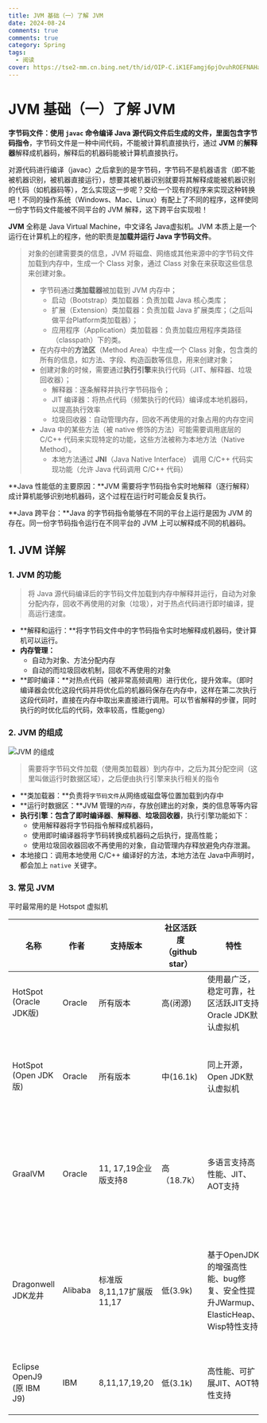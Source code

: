 ```yaml
---
title: JVM 基础（一）了解 JVM
date: 2024-08-24
comments: true
comments: true
category: Spring
tags:
  - 阅读
cover: https://tse2-mm.cn.bing.net/th/id/OIP-C.iK1EFamgj6pjOvuhROEFNAHaEK?w=305&h=180&c=7&r=0&o=5&dpr=1.3&pid=1.7
---
```






# JVM 基础（一）了解 JVM

**字节码文件：**使用 `javac` 命令编译 **Java 源代码文件**后生成的文件，里面包含**字节码指令**，字节码文件是一种中间代码，不能被计算机直接执行，通过 **JVM** 的**解释器**解释成机器码，解释后的机器码能被计算机直接执行。

对源代码进行编译（javac）之后拿到的是字节码，字节码不是机器语言（即不能被机器识别，被机器直接运行），想要其被机器识别就要将其解释成能被机器识别的代码（如机器码等），怎么实现这一步呢？交给一个现有的程序来实现这种转换吧！不同的操作系统（Windows、Mac、Linux）有配上了不同的程序，这样使同一份字节码文件能被不同平台的 JVM 解释，这下跨平台实现啦！

**JVM** 全称是 Java Virtual Machine，中文译名 Java虚拟机。JVM 本质上是一个运行在计算机上的程序，他的职责是**加载并运行 Java 字节码文件**。

> 对象的创建需要类的信息，JVM 将磁盘、网络或其他来源中的字节码文件加载到内存中，生成一个 Class 对象，通过 Class 对象在来获取这些信息来创建对象。
>
> - 字节码通过**类加载器**被加载到 JVM 内存中；
>   - 启动（Bootstrap）类加载器：负责加载 Java 核心类库；
>   - 扩展（Extension）类加载器：负责加载 Java 扩展类库；（之后叫做平台Platform类加载器）；
>   - 应用程序（Application）类加载器：负责加载应用程序类路径（classpath）下的类。
> - 在内存中的**方法区**（Method Area）中生成一个 Class 对象，包含类的所有的信息，如方法、字段、构造函数等信息，用来创建对象；
> - 创建对象的时候，需要通过**执行引擎**来执行代码（JIT、解释器、垃圾回收器）；
>   - 解释器：逐条解释并执行字节码指令；
>   - JIT 编译器：将热点代码（频繁执行的代码）编译成本地机器码，以提高执行效率
>   - 垃圾回收器：自动管理内存，回收不再使用的对象占用的内存空间
> - Java 中的某些方法（被 native 修饰的方法）可能需要调用底层的 C/C++ 代码来实现特定的功能，这些方法被称为本地方法（Native Method）。
>   - 本地方法通过 **JNI**（Java Native Interface） 调用 C/C++ 代码实现功能（允许 Java 代码调用 C/C++ 代码）



**Java 性能低的主要原因：**JVM 需要将字节码指令实时地解释（逐行解释）成计算机能够识别地机器码，这个过程在运行时可能会反复执行。

**Java 跨平台：**Java 的字节码指令能够在不同的平台上运行是因为 JVM 的存在。同一份字节码指令运行在不同平台的 JVM 上可以解释成不同的机器码。



## 1. JVM 详解

### 1. JVM 的功能

> 将 Java 源代码编译后的字节码文件加载到内存中解释并运行，自动为对象分配内存，回收不再使用的对象（垃圾），对于热点代码进行即时编译，提高运行速度。

- **解释和运行：**将字节码文件中的字节码指令实时地解释成机器码，使计算机可以运行。
- **内存管理：**
  - 自动为对象、方法分配内存
  - 自动的而垃圾回收机制，回收不再使用的对象
- **即时编译：**对热点代码（被非常高频调用）进行优化，提升效率。（即时编译器会优化这段代码并将优化后的机器码保存在内存中，这样在第二次执行这段代码时，直接在内存中取出来直接进行调用。可以节省解释的步骤，同时执行的时优化后的代码，效率较高，性能geng）

### 2. JVM 的组成

![JVM 的组成](https://web-tlias-mmh.oss-cn-beijing.aliyuncs.com/img/899262d1-c730-4fd1-ab34-f95bf0500b99.png)

> 需要将字节码文件加载（使用类加载器）到内存中，之后为其分配空间（这里叫做运行时数据区域），之后便由执行引擎来执行相关的指令

- **类加载器：**负责将`字节码文件`从网络或磁盘等位置加载到内存中
- **运行时数据区：**JVM 管理的`内存`，存放创建出的对象，类的信息等等内容
- **执行引擎：**包含了**即时编译器**、**解释器**、**垃圾回收器**，执行引擎功能如下：
  - 使用解释器将字节码指令解释成机器码，
  - 使用即时编译器将字节码转换成机器码之后执行，提高性能；
  - 使用垃圾回收器回收不再使用的对象，自动管理内存释放避免内存泄漏。
- 本地接口：调用本地使用 C/C++ 编译好的方法，本地方法在 Java中声明时，都会加上 `native` 关键字。



### 3. 常见 JVM

平时最常用的是 Hotspot 虚拟机

| 名称                       | 作者    | 支持版本                  | 社区活跃度（github star） | 特性                                                         | 适用场景                             |
| -------------------------- | ------- | ------------------------- | ------------------------- | ------------------------------------------------------------ | ------------------------------------ |
| HotSpot (Oracle JDK版)     | Oracle  | 所有版本                  | 高(闭源)                  | 使用最广泛，稳定可靠，社区活跃JIT支持Oracle JDK默认虚拟机    | 默认                                 |
| HotSpot (Open JDK版)       | Oracle  | 所有版本                  | 中(16.1k)                 | 同上开源，Open JDK默认虚拟机                                 | 默认对JDK有二次开发需求              |
| GraalVM                    | Oracle  | 11, 17,19企业版支持8      | 高（18.7k）               | 多语言支持高性能、JIT、AOT支持                               | 微服务、云原生架构需要多语言混合编程 |
| Dragonwell JDK龙井         | Alibaba | 标准版 8,11,17扩展版11,17 | 低(3.9k)                  | 基于OpenJDK的增强高性能、bug修复、安全性提升JWarmup、ElasticHeap、Wisp特性支持 | 电商、物流、金融领域对性能要求比较高 |
| Eclipse OpenJ9 (原 IBM J9) | IBM     | 8,11,17,19,20             | 低(3.1k)                  | 高性能、可扩展JIT、AOT特性支持                               | 微服务、云原生架构                   |